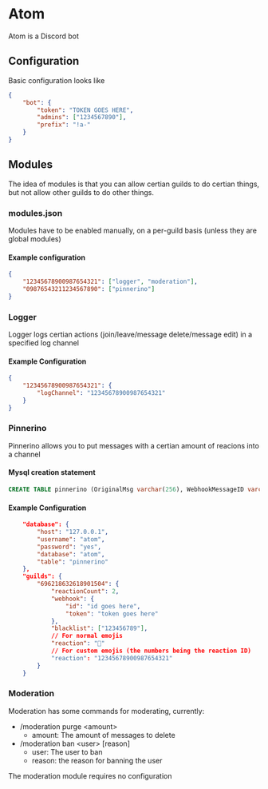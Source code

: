 # Atom

Atom is a Discord bot

## Configuration

Basic configuration looks like

```json
{
    "bot": {
        "token": "TOKEN GOES HERE",
        "admins": ["1234567890"],
        "prefix": "!a-"
    }
}
```

## Modules

The idea of modules is that you can allow certian guilds to do certian things, but not allow other guilds to do other things.

### modules.json

Modules have to be enabled manually, on a per-guild basis (unless they are global modules)

#### Example configuration

```json
{
    "12345678900987654321": ["logger", "moderation"],
    "09876543211234567890": ["pinnerino"]
}
```

### Logger

Logger logs certian actions (join/leave/message delete/message edit) in a specified log channel

#### Example Configuration

```json
{
    "12345678900987654321": {
        "logChannel": "12345678900987654321"
    }
}
```

### Pinnerino

Pinnerino allows you to put messages with a certian amount of reacions into a channel

#### Mysql creation statement

```sql
CREATE TABLE pinnerino (OriginalMsg varchar(256), WebhookMessageID varchar(256));
```

#### Example Configuration

```json
    "database": {
        "host": "127.0.0.1",
        "username": "atom",
        "password": "yes",
        "database": "atom",
        "table": "pinnerino"
    },
    "guilds": {
        "696218632618901504": {
            "reactionCount": 2,
            "webhook": {
                "id": "id goes here",
                "token": "token goes here"
            },
            "blacklist": ["123456789"],
            // For normal emojis
            "reaction": "📌"
            // For custom emojis (the numbers being the reaction ID)
            "reaction": "12345678900987654321"
        }
    }
```

### Moderation

Moderation has some commands for moderating, currently:

-   /moderation purge \<amount>
    -   amount: The amount of messages to delete
-   /moderation ban \<user> [reason]
    -   user: The user to ban
    -   reason: the reason for banning the user

The moderation module requires no configuration
